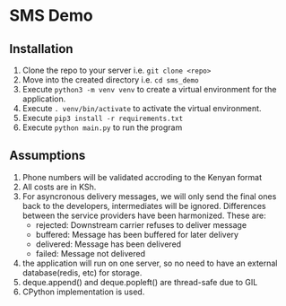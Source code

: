 # SMS Demo

## Installation
1. Clone the repo to your server i.e. `git clone <repo>`
1. Move into the created directory i.e. `cd sms_demo`
1. Execute `python3 -m venv venv` to create a virtual environment for the application.
1. Execute `. venv/bin/activate` to activate the virtual environment.
1. Execute `pip3 install -r requirements.txt`
1. Execute `python main.py` to run the program

## Assumptions

1. Phone numbers will be validated accroding to the Kenyan format
1. All costs are in KSh.
1. For asyncronous delivery messages, we will only send the final ones back to the developers, intermediates will be ignored. Differences between the service providers have been harmonized. These are:
   - rejected: Downstream carrier refuses to deliver message
   - buffered: Message has been buffered for later delivery
   - delivered: Message has been delivered
   - failed: Message not delivered
1. the application will run on one server, so no need to have an external database(redis, etc) for storage.
1. deque.append() and deque.popleft() are thread-safe due to GIL
1. CPython implementation is used.